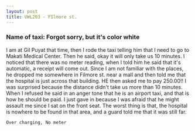 ```yaml
---
layout: post
title: UWL203 - FIlmore st.
---
```


### Name of taxi: Forgot sorry, but it's color white

I am at Gil Puyat that time, then I rode the taxi telling him that I need to go to Makati Medical Center. Then he said, okay it will only take us 10 minutes. I noticed that there was no meter reading, when I told him he said that it's automatic, a receipt will come out. Since I am not familiar with the places, he dropped me somewhere in Filmore st. near a mall and then told me that the hospital is just across that building. HE then asked me to pay 250.00!! I was surprised because the distance didn't take us more than 10 minutes. When I refused he said in an anger tone that he is an airport taxi, and that is how he should be paid. I just gave in because I was afraid that he might assault me since I sat on the front seat. The worst thing is that, the hospital is nowhere to be found in that area, and a guard told me that it was still far.

```Over charging, No meter```
